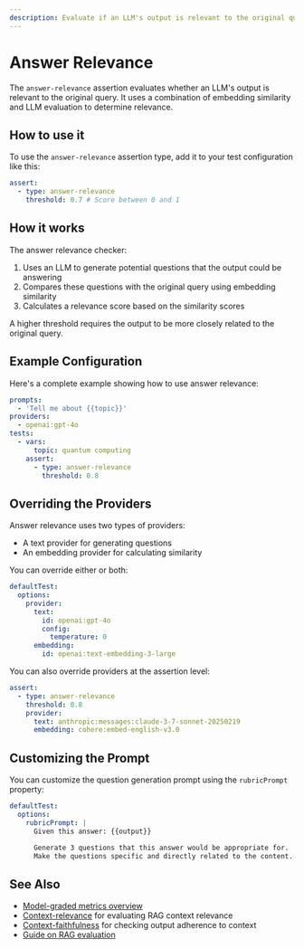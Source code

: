 ```yaml
---
description: Evaluate if an LLM's output is relevant to the original query by combining embedding similarity and LLM-based evaluation
---
```


# Answer Relevance

The `answer-relevance` assertion evaluates whether an LLM's output is relevant to the original query. It uses a combination of embedding similarity and LLM evaluation to determine relevance.

## How to use it

To use the `answer-relevance` assertion type, add it to your test configuration like this:

```yaml
assert:
  - type: answer-relevance
    threshold: 0.7 # Score between 0 and 1
```

## How it works

The answer relevance checker:

1. Uses an LLM to generate potential questions that the output could be answering
2. Compares these questions with the original query using embedding similarity
3. Calculates a relevance score based on the similarity scores

A higher threshold requires the output to be more closely related to the original query.

## Example Configuration

Here's a complete example showing how to use answer relevance:

```yaml title="promptfooconfig.yaml"
prompts:
  - 'Tell me about {{topic}}'
providers:
  - openai:gpt-4o
tests:
  - vars:
      topic: quantum computing
    assert:
      - type: answer-relevance
        threshold: 0.8
```

## Overriding the Providers

Answer relevance uses two types of providers:

- A text provider for generating questions
- An embedding provider for calculating similarity

You can override either or both:

```yaml
defaultTest:
  options:
    provider:
      text:
        id: openai:gpt-4o
        config:
          temperature: 0
      embedding:
        id: openai:text-embedding-3-large
```

You can also override providers at the assertion level:

```yaml
assert:
  - type: answer-relevance
    threshold: 0.8
    provider:
      text: anthropic:messages:claude-3-7-sonnet-20250219
      embedding: cohere:embed-english-v3.0
```

## Customizing the Prompt

You can customize the question generation prompt using the `rubricPrompt` property:

```yaml
defaultTest:
  options:
    rubricPrompt: |
      Given this answer: {{output}}

      Generate 3 questions that this answer would be appropriate for.
      Make the questions specific and directly related to the content.
```

## See Also

- [Model-graded metrics overview](/docs/configuration/expected-outputs/model-graded)
- [Context-relevance](/docs/configuration/expected-outputs/model-graded/context-relevance) for evaluating RAG context relevance
- [Context-faithfulness](/docs/configuration/expected-outputs/model-graded/context-faithfulness) for checking output adherence to context
- [Guide on RAG evaluation](/docs/guides/rag-evaluation)
